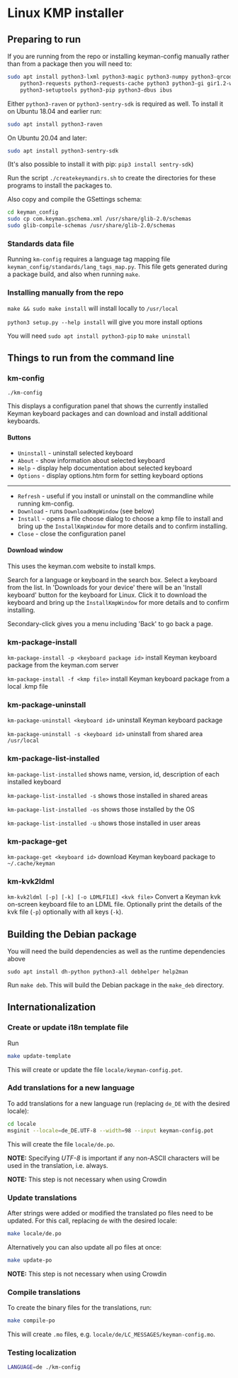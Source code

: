 # Linux KMP installer

## Preparing to run

If you are running from the repo or installing keyman-config manually rather than from a package
then you will need to:

```bash
sudo apt install python3-lxml python3-magic python3-numpy python3-qrcode python3-pil \
    python3-requests python3-requests-cache python3 python3-gi gir1.2-webkit2-4.0 dconf-cli \
    python3-setuptools python3-pip python3-dbus ibus
```

Either `python3-raven` or `python3-sentry-sdk` is required as well. To install it on Ubuntu 18.04 and earlier run:

```bash
sudo apt install python3-raven
```

On Ubuntu 20.04 and later:

```bash
sudo apt install python3-sentry-sdk
```

(It's also possible to install it with pip: `pip3 install sentry-sdk`)

Run the script `./createkeymandirs.sh` to create the directories for these programs to
install the packages to.

Also copy and compile the GSettings schema:

```bash
cd keyman_config
sudo cp com.keyman.gschema.xml /usr/share/glib-2.0/schemas
sudo glib-compile-schemas /usr/share/glib-2.0/schemas
```

### Standards data file

Running `km-config` requires a language tag mapping file
`keyman_config/standards/lang_tags_map.py`. This file gets generated during a package
build, and also when running `make`.

### Installing manually from the repo

`make && sudo make install` will install locally to `/usr/local`

`python3 setup.py --help install` will give you more install options

You will need `sudo apt install python3-pip` to `make uninstall`

## Things to run from the command line

### km-config

`./km-config`

This displays a configuration panel that shows the currently installed Keyman keyboard packages and can download and install additional keyboards.

#### Buttons

* `Uninstall` - uninstall selected keyboard
* `About` - show information about selected keyboard
* `Help` - display help documentation about selected keyboard
* `Options` - display options.htm form for setting keyboard options

-----------------------------------

* `Refresh` - useful if you install or uninstall on the commandline while running km-config.
* `Download` - runs `DownloadKmpWindow` (see below)
* `Install` - opens a file choose dialog to choose a kmp file to install and bring up the `InstallKmpWindow` for more details and to confirm installing.
* `Close` - close the configuration panel

#### Download window

This uses the keyman.com website to install kmps.

Search for a language or keyboard in the search box.
Select a keyboard from the list.
In 'Downloads for your device' there will be an 'Install keyboard' button for the keyboard for Linux.
Click it to download the keyboard and bring up the `InstallKmpWindow` for more details and to confirm installing.

Secondary-click gives you a menu including 'Back' to go back a page.

### km-package-install

`km-package-install -p <keyboard package id>` install Keyman keyboard package from the keyman.com server

`km-package-install -f <kmp file>` install Keyman keyboard package from a local .kmp file

### km-package-uninstall

`km-package-uninstall <keyboard id>` uninstall Keyman keyboard package

`km-package-uninstall -s <keyboard id>` uninstall from shared area `/usr/local`

### km-package-list-installed

`km-package-list-installed` shows name, version, id, description of each installed keyboard

`km-package-list-installed -s` shows those installed in shared areas

`km-package-list-installed -os` shows those installed by the OS

`km-package-list-installed -u` shows those installed in user areas

### km-package-get

`km-package-get <keyboard id>` download Keyman keyboard package to `~/.cache/keyman`

### km-kvk2ldml

`km-kvk2ldml [-p] [-k] [-o LDMLFILE] <kvk file>` Convert a Keyman kvk on-screen keyboard file to an LDML file. Optionally print the details of the kvk file (`-p`) optionally with all keys (`-k`).

## Building the Debian package

You will need the build dependencies as well as the runtime dependencies above

`sudo apt install dh-python python3-all debhelper help2man`

Run `make deb`. This will build the Debian package in the `make_deb` directory.

## Internationalization

### Create or update i18n template file

Run

```bash
make update-template
```

This will create or update the file `locale/keyman-config.pot`.

### Add translations for a new language

To add translations for a new language run (replacing `de_DE` with the desired locale):

```bash
cd locale
msginit --locale=de_DE.UTF-8 --width=98 --input keyman-config.pot
```

This will create the file `locale/de.po`.

**NOTE:** Specifying _UTF-8_ is important if any non-ASCII characters will be used in the
translation, i.e. always.

**NOTE:** This step is not necessary when using Crowdin

### Update translations

After strings were added or modified the translated po files need to be updated. For this
call, replacing `de` with the desired locale:

```bash
make locale/de.po
```

Alternatively you can also update all po files at once:

```bash
make update-po
```

**NOTE:** This step is not necessary when using Crowdin

### Compile translations

To create the binary files for the translations, run:

```bash
make compile-po
```

This will create `.mo` files, e.g. `locale/de/LC_MESSAGES/keyman-config.mo`.

### Testing localization

```bash
LANGUAGE=de ./km-config
```
